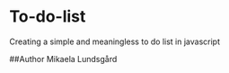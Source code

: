 # To-do-list
Creating a simple and meaningless to do list in javascript



##Author 
Mikaela Lundsgård
